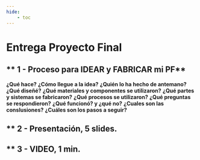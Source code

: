 ```yaml
---
hide:
    - toc
---
```


# **Entrega Proyecto Final**

## ** 1 - Proceso para IDEAR y FABRICAR mi PF**

**¿Qué hace?**
**¿Cómo llegue a la idea?**
**¿Quién lo ha hecho de antemano?**
**¿Qué diseñé?**
**¿Qué materiales y componentes se utilizaron?**
**¿Qué partes y sistemas se fabricaron?**
**¿Qué procesos se utilizaron?**
**¿Qué preguntas se respondieron?**
**¿Qué funcionó? y ¿qué no?**
**¿Cuales son las conslusiones?**
**¿Cuáles son los pasos a seguir?**

## ** 2 - Presentación, 5 slides.

## ** 3 - VIDEO, 1 min.






